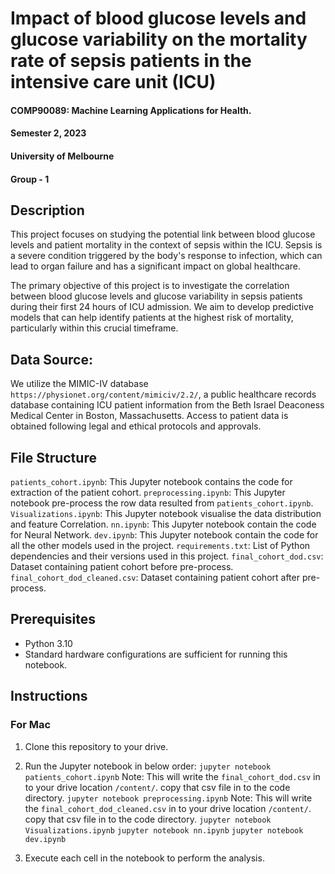 # Impact of blood glucose levels and glucose variability on the mortality rate of sepsis patients in the intensive care unit (ICU)

#### COMP90089: Machine Learning Applications for Health.  
#### Semester 2, 2023
#### University of Melbourne 
#### Group - 1

## Description
This project focuses on studying the potential link between blood glucose levels and patient mortality in the context of sepsis within the ICU. Sepsis is a severe condition triggered by the body's response to infection, which can lead to organ failure and has a significant impact on global healthcare.

The primary objective of this project is to investigate the correlation between blood glucose levels and glucose variability in sepsis patients during their first 24 hours of ICU admission. We aim to develop predictive models that can help identify patients at the highest risk of mortality, particularly within this crucial timeframe.

## Data Source:
We utilize the MIMIC-IV database `https://physionet.org/content/mimiciv/2.2/`, a public healthcare records database containing ICU patient information from the Beth Israel Deaconess Medical Center in Boston, Massachusetts. Access to patient data is obtained following legal and ethical protocols and approvals.

## File Structure
`patients_cohort.ipynb`: This Jupyter notebook contains the code for extraction of the patient cohort.
`preprocessing.ipynb`: This Jupyter notebook pre-process the row data resulted from `patients_cohort.ipynb`.
`Visualizations.ipynb`: This Jupyter notebook visualise the data distribution and feature Correlation.
`nn.ipynb`: This Jupyter notebook contain the code for Neural Network.
`dev.ipynb`: This Jupyter notebook contain the code for all the other models used in the project.
`requirements.txt`: List of Python dependencies and their versions used in this project.
`final_cohort_dod.csv`: Dataset containing patient cohort before pre-process.
`final_cohort_dod_cleaned.csv`: Dataset containing patient cohort after pre-process.

## Prerequisites

- Python 3.10
- Standard hardware configurations are sufficient for running this notebook.

## Instructions

### For Mac
1. Clone this repository to your drive.

2. Run the Jupyter notebook in below order:
    `jupyter notebook patients_cohort.ipynb`
    Note: This will write the `final_cohort_dod.csv` in to your drive location `/content/`. copy that csv file in to the code directory.
    `jupyter notebook preprocessing.ipynb`
    Note: This will write the `final_cohort_dod_cleaned.csv` in to your drive location `/content/`. copy that csv file in to the code directory.
    `jupyter notebook Visualizations.ipynb`
    `jupyter notebook nn.ipynb`
    `jupyter notebook dev.ipynb`
3. Execute each cell in the notebook to perform the analysis.
    


